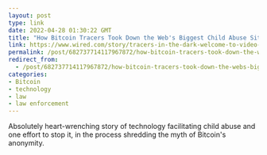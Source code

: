 ```yaml
---
layout: post
type: link
date: 2022-04-28 01:30:22 GMT
title: "How Bitcoin Tracers Took Down the Web's Biggest Child Abuse Site"
link: https://www.wired.com/story/tracers-in-the-dark-welcome-to-video-crypto-anonymity-myth/
permalink: /post/682737714117967872/how-bitcoin-tracers-took-down-the-webs-biggest
redirect_from: 
  - /post/682737714117967872/how-bitcoin-tracers-took-down-the-webs-biggest
categories:
- Bitcoin
- technology
- law
- law enforcement
---
```

<p>Absolutely heart-wrenching story of technology facilitating child abuse and one effort to stop it, in the process shredding the myth of Bitcoin's anonymity.</p>